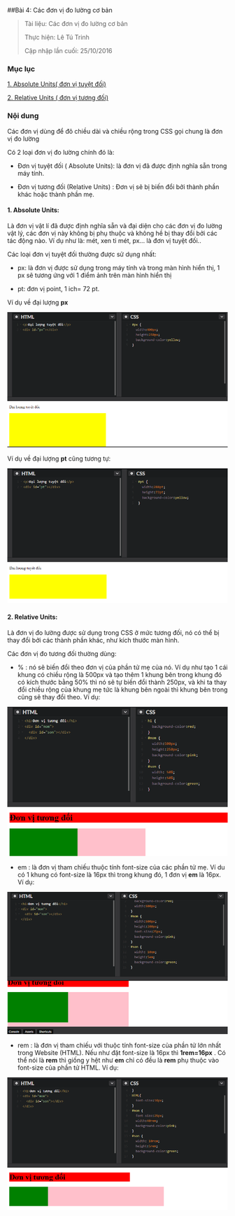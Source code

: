 ##Bài 4: Các đơn vị đo lường cơ bản

> Tài liệu: Các đơn vị đo lường cơ bản
> 
> Thực hiện: Lê Tú Trinh
> 
> Cập nhập lần cuối: 25/10/2016

### Mục lục

[1. Absolute Units( đơn vị tuyệt đối)](#1)

[2. Relative Units ( đơn vị tương đối)](#2)

### Nội dung

Các đơn vị dùng để đô chiều dài và chiều rộng trong CSS gọi chung là đơn vị đo lường

Có 2 loại đơn  vị đo lường chính đó là:

- Đơn vị tuyệt đối ( Absolute Units): là đơn vị đã được định nghĩa sẵn trong máy tính.

- Đơn vị tương đối (Relative Units) : Đơn vị sẽ bị biến đổi bởi thành phần khác hoặc thành phần mẹ.

<a name="1"></a>
#### 1. Absolute Units:

Là đơn vị vật lí đã được định nghĩa sẵn và đại diện cho các đơn vị đo lường vật lý, các đơn vị này không bị phụ thuộc và không hề bị thay đổi bởi các tác động nào. Ví dụ như là: mét, xen ti mét, px... là đơn vị tuyệt đối..

Các loại đơn vị tuyệt đối thường được sử dụng nhất:

- px: là đơn vị được sử dụng trong máy tính và trong màn hình hiển thị, 1 px sẽ tương ứng với 1 điểm ảnh trên màn hình hiển thị

- pt: đơn vị point, 1 ich= 72 pt.

Ví dụ về đại lượng **px**

![1](https://github.com/TrinhTu/web_developer/blob/master/Task05_CSS_Course_01/Bai_04/image/1.png)

Ví dụ về đại lượng **pt** cũng tương tự:

![2](https://github.com/TrinhTu/web_developer/blob/master/Task05_CSS_Course_01/Bai_04/image/2.png)
<a name="2"></a>
#### 2. Relative Units:

Là đơn vị đo lường được sử dụng trong CSS ở mức tương đối, nó có thể bị thay đổi bởi các thành phần khác, như kích thước màn hình.

Các đơn vị đo tương đối thường dùng: 

- % : nó sẽ biến đổi theo đơn vị của phần tử mẹ của nó. Ví dụ như tạo 1 cái khung có chiều rộng là 500px và tạo thêm 1 khung bên trong khung đó có kích thước bằng 50% thì nó sẽ tự biến đổi thành 250px, và khi ta thay đổi chiều rộng của khung mẹ tức là khung bên ngoài thì khung bên trong cũng sẽ thay đổi theo. Ví dụ:

![3](https://github.com/TrinhTu/web_developer/blob/master/Task05_CSS_Course_01/Bai_04/image/3.png)

- em : là đơn vị tham chiếu thuộc tính font-size của các phần tử mẹ. Ví du có 1 khung có font-size là 16px thì trong khung đó, 1 đơn vị **em** là 16px. Ví dụ:

![4](https://github.com/TrinhTu/web_developer/blob/master/Task05_CSS_Course_01/Bai_04/image/4.png)

- rem : là đơn vị tham chiếu với thuộc tính font-size của phần tử lớn nhất trong Website (HTML). Nếu như đặt font-size là 16px thì **1rem=16px** . Có thể nói là **rem** thì giống y hệt như **em** chỉ có đều là **rem** phụ thuộc vào font-size của phần tử HTML. Ví dụ:

![5](https://github.com/TrinhTu/web_developer/blob/master/Task05_CSS_Course_01/Bai_04/image/5.png)




